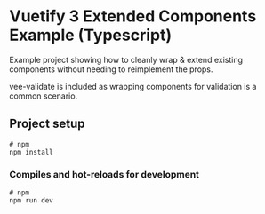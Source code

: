# Vuetify 3 Extended Components Example (Typescript)

Example project showing how to cleanly wrap & extend existing components without needing to reimplement the props.

vee-validate is included as wrapping components for validation is a common scenario.

## Project setup

```
# npm
npm install

```

### Compiles and hot-reloads for development

```
# npm
npm run dev

```
